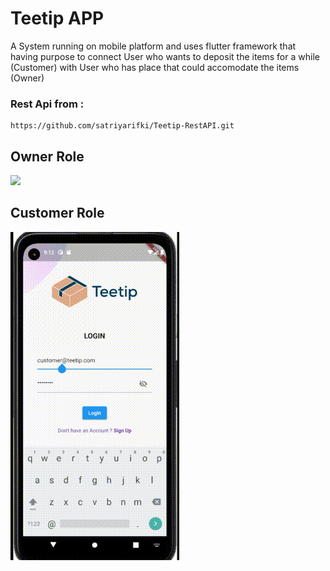 # Teetip APP

A System running on mobile platform and uses flutter framework that having purpose to connect User who wants to deposit the items for a while (Customer) with User who has place that could accomodate the items (Owner)

### Rest Api from : 
    https://github.com/satriyarifki/Teetip-RestAPI.git

## Owner Role
![](https://github.com/satriyarifki/Teetip_App/blob/master/assets/gif/TeetipOwner.gif)

## Customer Role
![](https://github.com/satriyarifki/Teetip_App/blob/master/assets/gif/TeetipCust.gif)



